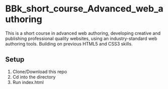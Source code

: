 # BBk_short_course_Advanced_web_authoring

This is a short course in advanced web authoring, developing creative and publishing professional quality websites, using an industry-standard web authoring tools. Building on previous HTML5 and CSS3 skills.


## Setup

1. Clone/Download this repo
2. Cd into the directory 
3. Run index.html
